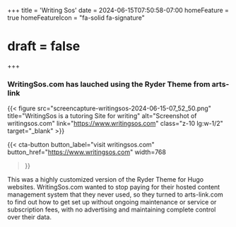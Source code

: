 +++
title = 'Writing Sos'
date = 2024-06-15T07:50:58-07:00
homeFeature = true
homeFeatureIcon = "fa-solid fa-signature"
# draft = false
+++
### WritingSos.com has lauched using the Ryder Theme from arts-link

{{< figure src="screencapture-writingsos-2024-06-15-07_52_50.png" title="WritingSos is a tutoring Site for writing" alt="Screenshot of writingsos.com" link="https://www.writingsos.com" class="z-10 lg:w-1/2" target="_blank" >}}

{{< cta-button 
  button_label="visit writingsos.com" 
  button_href="https://www.writingsos.com" 
  width=768
 >}}
<!--more-->

This was a highly customized version of the Ryder Theme for Hugo websites. WritingSos.com wanted to stop paying for their hosted content management system that they never used, so they turned to arts-link.com to find out how to get set up without ongoing maintenance or service or subscription fees, with no advertising and maintaining complete control over their data.